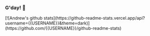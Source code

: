### G'day! 👋

<!--
**apforsyth/apforsyth** is a ✨ _special_ ✨ repository because its `README.md` (this file) appears on your GitHub profile.

Here are some ideas to get you started:

- 🔭 I’m currently working on videos about AI
- 🌱 I’m currently learning Leonardo.ai
- 👯 I’m looking to collaborate on stories you'd like to tell !
- 💬 Ask me about how to give engaging presentations
- 📫 How to reach me: andrewforsyth@ssw.com.au
- ⚡ Fun fact: Wingsuiter, vertical formation skydiver, scuba diver, shark lover, Burmese cat lover, wing-foiler, sup-foiler, 
-->[![Andrew's github stats](https://github-readme-stats.vercel.app/api?username={{USERNAME}}&theme=dark)](https://github.com/{{USERNAME}}/github-readme-stats)
